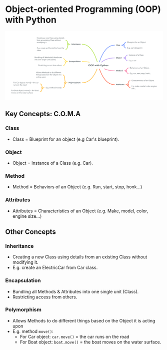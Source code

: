 # Object-oriented Programming (OOP) with Python

![OOP with Python](/Chapter_9/OOP%20with%20Python.png)

## Key Concepts: C.O.M.A

### Class

- Class = Blueprint for an object (e.g Car's blueprint).

### Object

- Object = Instance of a Class (e.g. Car).

### Method

- Method = Behaviors of an Object (e.g. Run, start, stop, honk...)

### Attributes

- Attributes = Characteristics of an Object (e.g. Make, model, color, engine size...)

## Other Concepts

### Inheritance

- Creating a new Class using details from an existing Class without modifying it.
- E.g. create an ElectricCar from Car class.

### Encapsulation

- Bundling all Methods & Attributes into one single unit (Class).
- Restricting access from others.

### Polymorphism

- Allows Methods to do different things based on the Object it is acting upon
- E.g. method `move()`:
  - For Car object: `car.move()` = the car runs on the road
  - For Boat object: `boat.move()` = the boat moves on the water surface.
